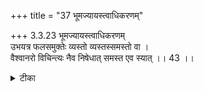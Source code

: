 +++
title = "37 भूमज्यायस्त्वाधिकरणम्"

+++
3.3.23 भूमज्यायस्त्वाधिकरणम्  
उभयत्र फलसमुक्तेः व्यस्तो व्यस्तस्समस्तो वा ।  
वैश्वानरो विचिन्त्यः नैव निषेधात् समस्त एव स्यात् ।। 43 ।।

<details><summary>टीका</summary>

3.3.23 भूमज्यायस्त्वाधिकरणम् In the वैश्वानरविद्या it is stated that the Supreme Brahman is to be meditated upon as having the sky as Its head, the Sun as Its eyes, the earth as Its body, etc. It is also mentioned that meditation upon each and every aforesaid limb individually produces a specific result. Therefore, it is argued by the पूर्वपक्षिन् that meditation on the individual parts must be persued as meditation upon the parts is enjoined with specific result of its own. This position is not correct in view of the fact that the श्रुति text speaks of evil as ensuing from meditation upon the parts. Hence meditation upon the whole must be pursued. Notes : 1. छान्द् Up., V.xii.2.
</details>

